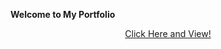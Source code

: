  **Welcome to My Portfolio**
<p align="center">
<a href="https://aditikute24.github.io/">Click Here and View!</a>
</p>
